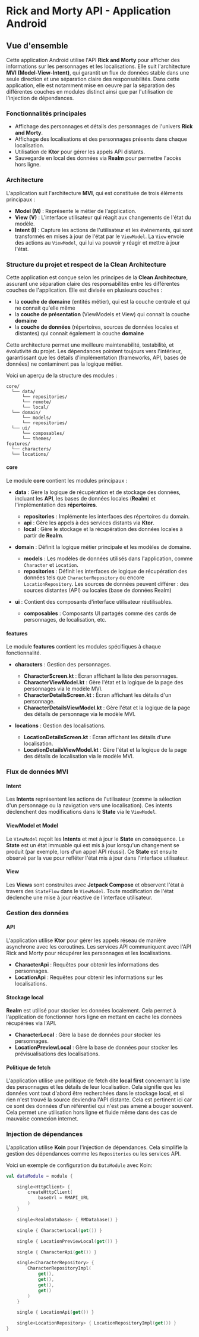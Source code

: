 # Rick and Morty API - Application Android

## Vue d'ensemble

Cette application Android utilise l'API **Rick and Morty** pour afficher des informations sur les personnages et les localisations. Elle suit l'architecture **MVI (Model-View-Intent)**, qui garantit un flux de données stable dans une seule direction et une séparation claire des responsabilités. Dans cette application, elle est notamment mise en oeuvre par la séparation des différentes couches en modules distinct ainsi que par l'utilisation de l'injection de dépendances.

### Fonctionnalités principales

- Affichage des personnages et détails des personnages de l'univers **Rick and Morty**.
- Affichage des localisations et des personnages présents dans chaque localisation.
- Utilisation de **Ktor** pour gérer les appels API distants.
- Sauvegarde en local des données via **Realm** pour permettre l'accès hors ligne.

### Architecture

L'application suit l'architecture **MVI**, qui est constituée de trois éléments principaux :

- **Model (M)** : Représente le métier de l'application.
- **View (V)** : L'interface utilisateur qui réagit aux changements de l'état du modèle.
- **Intent (I)** : Capture les actions de l'utilisateur et les événements, qui sont transformés en mises à jour de l'état par le `ViewModel`. La `View` envoie des actions au `ViewModel`, qui lui va pouvoir y réagir et mettre à jour l'état.

### Structure du projet et respect de la Clean Architecture

Cette application est conçue selon les principes de la **Clean Architecture**, assurant une séparation claire des responsabilités entre les différentes couches de l'application. Elle est divisée en plusieurs couches :
- la **couche de domaine** (entités métier), qui est la couche centrale et qui ne connait qu'elle même
- la **couche de présentation** (ViewModels et View) qui connait la couche **domaine**
- la **couche de données** (répertoires, sources de données locales et distantes) qui connait également la couche **domaine**

Cette architecture permet une meilleure maintenabilité, testabilité, et évolutivité du projet. Les dépendances pointent toujours vers l'intérieur, garantissant que les détails d'implémentation (frameworks, API, bases de données) ne contaminent pas la logique métier.

Voici un aperçu de la structure des modules :

```
core/
  └── data/
      └── repositories/
      └── remote/
      └── local/
  └── domain/
      └── models/
      └── repositories/
  └── ui/
      └── composables/
      └── themes/
features/
  └── characters/
  └── locations/
```

#### **core**

Le module **core** contient les modules principaux :

- **data** : Gère la logique de récupération et de stockage des données, incluant les **API**, les bases de données locales (**Realm**) et l'implémentation des **répertoires**.
  - **repositories** : Implémente les interfaces des répertoires du domain.
  - **api** : Gère les appels à des services distants via **Ktor**.
  - **local** : Gère le stockage et la récupération des données locales à partir de **Realm**.

- **domain** : Définit la logique métier principale et les modèles de domaine.
  - **models** : Les modèles de données utilisés dans l'application, comme `Character` et `Location`.
  - **repositories** : Définit les interfaces de logique de récupération des données tels que `CharacterRepository` ou encore `LocationRepository`. Les sources de données peuvent différer : des sources distantes (API) ou locales (base de données Realm)

- **ui** : Contient des composants d'interface utilisateur réutilisables.
  - **composables** : Composants UI partagés comme des cards de personnages, de localisation, etc.

#### **features**

Le module **features** contient les modules spécifiques à chaque fonctionnalité.

- **characters** : Gestion des personnages.
  - **CharacterScreen.kt** : Écran affichant la liste des personnages.
  - **CharacterViewModel.kt** : Gère l'état et la logique de la page des personnages via le modèle MVI.
  - **CharacterDetailsScreen.kt** : Écran affichant les détails d'un personnage.
  - **CharacterDetailsViewModel.kt** : Gère l'état et la logique de la page des détails de personnage via le modèle MVI.

- **locations** : Gestion des localisations.
  - **LocationDetailsScreen.kt** : Écran affichant les détails d'une localisation.
  - **LocationDetailsViewModel.kt** : Gère l'état et la logique de la page des détails de localisation via le modèle MVI.

### Flux de données MVI

#### Intent

Les **Intents** représentent les actions de l'utilisateur (comme la sélection d'un personnage ou la navigation vers une localisation). Ces intents déclenchent des modifications dans le **State** via le `ViewModel`.

#### ViewModel et Model

Le `ViewModel` reçoit les **Intents** et met à jour le **State** en conséquence. Le **State** est un état immuable qui est mis à jour lorsqu'un changement se produit (par exemple, lors d'un appel API réussi). Ce **State** est ensuite observé par la vue pour refléter l'état mis à jour dans l'interface utilisateur.

#### View

Les **Views** sont construites avec **Jetpack Compose** et observent l'état à travers des `StateFlow` dans le `ViewModel`. Toute modification de l'état déclenche une mise à jour réactive de l'interface utilisateur.

### Gestion des données

#### API

L'application utilise **Ktor** pour gérer les appels réseau de manière asynchrone avec les coroutines. Les services API communiquent avec l'API Rick and Morty pour récupérer les personnages et les localisations.

- **CharacterApi** : Requêtes pour obtenir les informations des personnages.
- **LocationApi** : Requêtes pour obtenir les informations sur les localisations.

#### Stockage local

**Realm** est utilisé pour stocker les données localement. Cela permet à l'application de fonctionner hors ligne en mettant en cache les données récupérées via l'API.

- **CharacterLocal** : Gère la base de données pour stocker les personnages.
- **LocationPreviewLocal** : Gère la base de données pour stocker les prévisualisations des localisations.

#### Politique de fetch

L'application utilise une politique de fetch dite **local first** concernant la liste des personnages et les détails de leur localisation. Cela signifie que les données vont tout d'abord être recherchées dans le stockage local, et si rien n'est trouvé la source deviendra l'API distante. Cela est pertinent ici car ce sont des données d'un référentiel qui n'est pas amené a bouger souvent. Cela permet une utilisation hors ligne et fluide même dans des cas de mauvaise connexion internet.

### Injection de dépendances

L'application utilise **Koin** pour l'injection de dépendances. Cela simplifie la gestion des dépendances comme les `Repositories` ou les services API.

Voici un exemple de configuration du `DataModule` avec Koin:

```kotlin
val dataModule = module {

    single<HttpClient> {
        createHttpClient(
            baseUrl = RMAPI_URL
        )
    }

    single<RealmDatabase> { RMDatabase() }

    single { CharacterLocal(get()) }

    single { LocationPreviewLocal(get()) }

    single { CharacterApi(get()) }

    single<CharacterRepository> {
        CharacterRepositoryImpl(
            get(),
            get(),
            get(),
            get()
        )
    }

    single { LocationApi(get()) }

    single<LocationRepository> { LocationRepositoryImpl(get()) }
}
```